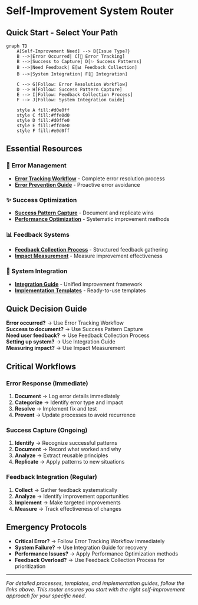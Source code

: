 # Self-Improvement System Router

## Quick Start - Select Your Path

```mermaid
graph TD
    A[Self-Improvement Need] --> B{Issue Type?}
    B -->|Error Occurred| C[🚨 Error Tracking]
    B -->|Success to Capture| D[✨ Success Patterns]
    B -->|Need Feedback| E[📊 Feedback Collection]
    B -->|System Integration| F[🔧 Integration]
    
    C --> G[Follow: Error Resolution Workflow]
    D --> H[Follow: Success Pattern Capture]
    E --> I[Follow: Feedback Collection Process]
    F --> J[Follow: System Integration Guide]
    
    style A fill:#d0e0ff
    style C fill:#ffe0d0
    style D fill:#d0ffe0
    style E fill:#ffd0e0
    style F fill:#e0d0ff
```

## Essential Resources

### 🚨 Error Management
- **[Error Tracking Workflow](error_tracking_workflow.md)** - Complete error resolution process
- **[Error Prevention Guide](error_prevention_guide.md)** - Proactive error avoidance

### ✨ Success Optimization  
- **[Success Pattern Capture](success_pattern_capture.md)** - Document and replicate wins
- **[Performance Optimization](performance_optimization.md)** - Systematic improvement methods

### 📊 Feedback Systems
- **[Feedback Collection Process](feedback_collection_process.md)** - Structured feedback gathering
- **[Impact Measurement](impact_measurement.md)** - Measure improvement effectiveness

### 🔧 System Integration
- **[Integration Guide](integration_guide.md)** - Unified improvement framework
- **[Implementation Templates](implementation_templates.md)** - Ready-to-use templates

## Quick Decision Guide

**Error occurred?** → Use Error Tracking Workflow  
**Success to document?** → Use Success Pattern Capture  
**Need user feedback?** → Use Feedback Collection Process  
**Setting up system?** → Use Integration Guide  
**Measuring impact?** → Use Impact Measurement  

## Critical Workflows

### Error Response (Immediate)
1. **Document** → Log error details immediately
2. **Categorize** → Identify error type and impact
3. **Resolve** → Implement fix and test
4. **Prevent** → Update processes to avoid recurrence

### Success Capture (Ongoing)
1. **Identify** → Recognize successful patterns
2. **Document** → Record what worked and why
3. **Analyze** → Extract reusable principles
4. **Replicate** → Apply patterns to new situations

### Feedback Integration (Regular)
1. **Collect** → Gather feedback systematically
2. **Analyze** → Identify improvement opportunities
3. **Implement** → Make targeted improvements
4. **Measure** → Track effectiveness of changes

## Emergency Protocols

- **Critical Error?** → Follow Error Tracking Workflow immediately
- **System Failure?** → Use Integration Guide for recovery
- **Performance Issues?** → Apply Performance Optimization methods
- **Feedback Overload?** → Use Feedback Collection Process for prioritization

---
*For detailed processes, templates, and implementation guides, follow the links above. This router ensures you start with the right self-improvement approach for your specific need.*

